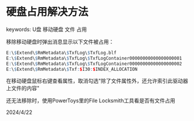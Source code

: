 # 硬盘占用解决方法

keywords: U盘 移动硬盘 文件 占用  

移除移动硬盘时弹出消息显示以下文件被占用：  
```r
E:\$Extend\$RmMetadata\$TxfLog\$TxfLog.blf
E:\$Extend\$RmMetadata\$TxfLog\$TxfLogContainer00000000000000000001
E:\$Extend\$RmMetadata\$TxfLog\$TxfLogContainer00000000000000000002
E:\$Extend\$RmMetadata\$Txf:$I30:$INDEX_ALLOCATION
```

在移动硬盘鼠标右键查看属性，取消勾选"除了文件属性外，还允许索引此驱动器上文件的内容"  

还无法移除时，使用PowerToys里的File Locksmith工具看是否有文件占用  


2024/4/22  
